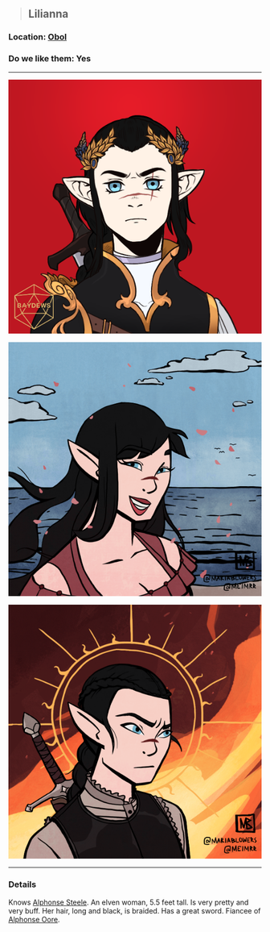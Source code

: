 >## Lilianna

### Location: [Obol](../../Locations/Obol.md)

### Do we like them: Yes

***

![lilianna](../../../Templates/images/npc-lilianna.png "elf? knight (awooga)")

![lilianna](../../../Templates/images/npc-lilianna-2.png "elf? knight (awooga)")

![lilianna](../../../Templates/images/npc-lilianna-3.png "elf? knight (awooga)")

***

### Details

Knows [Alphonse Steele](../PCs/Alphonse%20Steele.md). An elven woman, 5.5 feet tall. Is very pretty and very buff. Her hair, long and black, is braided. Has a great sword. Fiancee of [Alphonse Oore](../PCs/Alphonse%20Steele.md). 